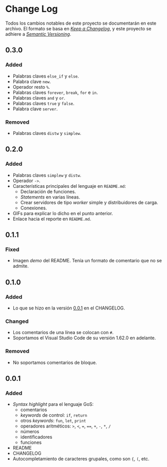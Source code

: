 # Change Log
Todos los cambios notables de este proyecto se documentarán en este archivo.
El formato se basa en [*Keep a Changelog*](https://keepachangelog.com/en/1.0.0/), y este proyecto se adhiere a [*Semantic Versioning*](https://semver.org/spec/v2.0.0.html).
<!-- Check [Keep a Changelog](http://keepachangelog.com/) for recommendations on how to structure this file. -->

## 0.3.0
### Added
- Palabras claves `else_if` y `else`.
- Palabra clave `new`.
- Operador resto `%`.
- Palabras claves `forever`, `break`, `for` e `in`.
- Palabras claves `and` y `or`.
- Palabras claves `true` y `false`.
- Palabra clave `server`.

### Removed
- Palabras claves `distw` y `simplew`.

## 0.2.0
### Added
- Palabras claves `simplew` y `distw`.
- Operador `->`.
- Caracter&iacute;sticas principales del lenguaje en `README.md`:
  - Declaraci&oacute;n de funciones.
  - *Statements* en varias l&iacute;neas.
  - Crear servidores de tipo *worker* simple y distribuidores de carga.
  - Conexiones.
- GIFs para explicar lo dicho en el punto anterior.
- Enlace hacia el reporte en `README.md`.

## 0.1.1
### Fixed
- Imagen *demo* del README. Ten&iacute;a un formato de comentario que no se admite.
## 0.1.0
### Added
- Lo que se hizo en la versi&oacute;n [0.0.1](#v001) en el CHANGELOG.
### Changed
- Los comentarios de una l&iacute;nea se colocan con `#`.
- Soportamos el Visual Studio Code de su versi&oacute;n 1.62.0 en adelante.

### Removed
- No soportamos comentarios de bloque.

## 0.0.1
### Added
- *Syntax highlight* para el lenguaje GoS:
  -  comentarios
  -  *keywords* de control: `if`, `return`
  -  otros *keywords*: `fun`, `let`, `print`
  -  operadores aritm&eacute;ticos: `>`, `<`, `=`, `==`, `+`, `-`, `*`, `/`
  -  n&uacute;meros
  -  identificadores
  -  funciones
-  README
-  CHANGELOG
-  Autocompletamiento de caracteres grupales, como son `{`, `(`, etc.